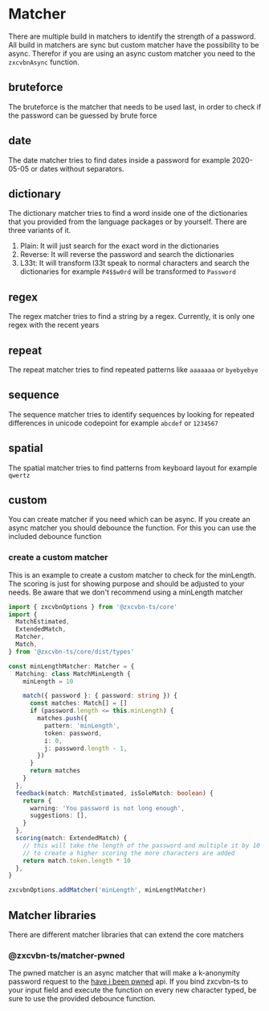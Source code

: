 # Matcher

There are multiple build in matchers to identify the strength of a password. All build in matchers are sync but custom matcher have the possibility to be async.
Therefor if you are using an async custom matcher you need to the `zxcvbnAsync` function.

## bruteforce

The bruteforce is the matcher that needs to be used last, in order to check if the password can be guessed by brute force

## date

The date matcher tries to find dates inside a password for example 2020-05-05 or dates without separators.

## dictionary

The dictionary matcher tries to find a word inside one of the dictionaries that you provided from the language packages or by yourself.
There are three variants of it.

1. Plain: It will just search for the exact word in the dictionaries
2. Reverse: It will reverse the password and search the dictionaries
3. L33t: It will transform l33t speak to normal characters and search the dictionaries for example `P4$$w0rd` will be transformed to `Password`

## regex

The regex matcher tries to find a string by a regex. Currently, it is only one regex with the recent years

## repeat

The repeat matcher tries to find repeated patterns like `aaaaaaa` or `byebyebye`

## sequence

The sequence matcher tries to identify sequences by looking for repeated differences in unicode codepoint for example `abcdef` or `1234567`

## spatial

The spatial matcher tries to find patterns from keyboard layout for example `qwertz`

## custom

You can create matcher if you need which can be async. If you create an async matcher you should debounce the function. For this you can use the included debounce function

### create a custom matcher

This is an example to create a custom matcher to check for the minLength. The scoring is just for showing purpose and should be adjusted to your needs.
Be aware that we don't recommend using a minLength matcher

```ts
import { zxcvbnOptions } from '@zxcvbn-ts/core'
import {
  MatchEstimated,
  ExtendedMatch,
  Matcher,
  Match,
} from '@zxcvbn-ts/core/dist/types'

const minLengthMatcher: Matcher = {
  Matching: class MatchMinLength {
    minLength = 10

    match({ password }: { password: string }) {
      const matches: Match[] = []
      if (password.length <= this.minLength) {
        matches.push({
          pattern: 'minLength',
          token: password,
          i: 0,
          j: password.length - 1,
        })
      }
      return matches
    }
  },
  feedback(match: MatchEstimated, isSoleMatch: boolean) {
    return {
      warning: 'You password is not long enough',
      suggestions: [],
    }
  },
  scoring(match: ExtendedMatch) {
    // this will take the length of the password and multiple it by 10
    // to create a higher scoring the more characters are added
    return match.token.length * 10
  },
}

zxcvbnOptions.addMatcher('minLength', minLengthMatcher)
```

## Matcher libraries

There are different matcher libraries that can extend the core matchers

### @zxcvbn-ts/matcher-pwned 
The pwned matcher is an async matcher that will make a k-anonymity password request to the [have i been pwned](https://haveibeenpwned.com/) api. 
If you bind zxcvbn-ts to your input field and execute the function on every new character typed, be sure to use the provided debounce function.
